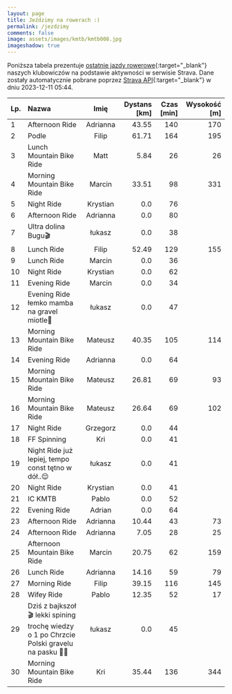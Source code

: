 ```yaml
---
layout: page
title: Jeździmy na rowerach :)
permalink: /jezdzimy
comments: false
image: assets/images/kmtb/kmtb008.jpg
imageshadow: true
---
```


Poniższa tabela prezentuje [ostatnie jazdy rowerowe](https://www.strava.com/clubs/336381){:target="_blank"} naszych klubowiczów na podstawie aktywności w serwisie Strava. Dane zostały automatycznie pobrane poprzez [Strava API](https://developers.strava.com/docs/reference/#api-Clubs-getClubActivitiesById){:target="_blank"} w dniu 2023-12-11 05:44.

Lp. | Nazwa | Imię | Dystans [km] | Czas [min] | Wysokość [m]
:--- | :--- | :---: | ---: | ---: | ---:
1|Afternoon Ride|Adrianna|43.55|140|170
2|Podle|Filip|61.71|164|195
3|Lunch Mountain Bike Ride|Matt|5.84|26|26
4|Morning Mountain Bike Ride|Marcin|33.51|98|331
5|Night Ride|Krystian|0.0|76|
6|Afternoon Ride|Adrianna|0.0|80|
7|Ultra dolina Bugu🎬|łukasz|0.0|38|
8|Lunch Ride|Filip|52.49|129|155
9|Lunch Ride|Marcin|0.0|36|
10|Night Ride|Krystian|0.0|62|
11|Evening Ride|Marcin|0.0|34|
12|Evening Ride łemko mamba na gravel miotle🚵|łukasz|0.0|47|
13|Morning Mountain Bike Ride|Mateusz|40.35|105|114
14|Evening Ride|Adrianna|0.0|64|
15|Morning Mountain Bike Ride|Mateusz|26.81|69|93
16|Morning Mountain Bike Ride|Mateusz|26.64|69|102
17|Night Ride|Grzegorz|0.0|44|
18|FF Spinning|Kri|0.0|41|
19|Night Ride już lepiej, tempo const tętno w dół..😌|łukasz|0.0|41|
20|Night Ride|Krystian|0.0|41|
21|IC KMTB|Pablo|0.0|52|
22|Evening Ride|Adrian|0.0|64|
23|Afternoon Ride|Adrianna|10.44|43|73
24|Afternoon Ride|Adrianna|7.05|28|25
25|Afternoon Mountain Bike Ride|Marcin|20.75|62|159
26|Lunch Ride|Adrianna|14.16|59|79
27|Morning Ride|Filip|39.15|116|145
28|Wifey Ride|Pablo|12.35|52|17
29|Dziś z bajkszoł🎬 lekki spining trochę wiedzy o 1 po Chrzcie Polski gravelu na  pasku 🙆🤠|łukasz|0.0|45|
30|Morning Mountain Bike Ride|Kri|35.44|136|344

